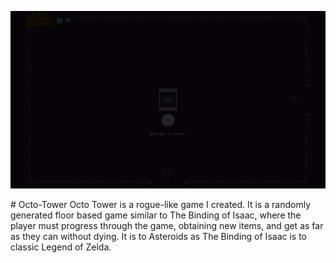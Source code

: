 <p align="center">
  <img src="https://github.com/EvanHecht/Octo-Tower/blob/master/gameplay.gif" alt="Gameplay Gif"/>
</p>
# Octo-Tower
Octo Tower is a rogue-like game I created. It is a randomly generated floor based game similar to The Binding of Isaac, where the player must progress through the game, obtaining new items, and get as far as they can without dying. It is to Asteroids as The Binding of Isaac is to classic Legend of Zelda.
